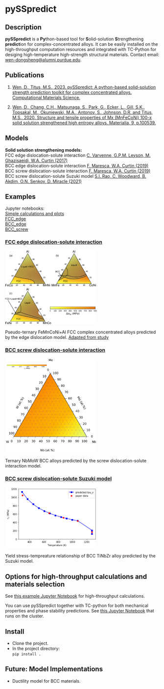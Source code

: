 # pySSpredict

## Description
**pySSpredict** is a **Py**thon-based tool for **S**olid-solution **S**trengthening **predict**ion for complex-concentrated alloys. It can be easily installed on the high-throughput computation resources and integrated with TC-Python for desiging high-temperature high-strength structural materials. Contact email: wen-dongsheng@alumni.purdue.edu. 

## Publications
1. [Wen, D., Titus, M.S., 2023. pySSpredict: A python-based solid-solution strength prediction toolkit for complex concentrated alloys. Computational Materials Science.](https://doi.org/10.1016/j.commatsci.2022.111977)

2. [Wen, D., Chang, C.H., Matsunaga, S., Park, G., Ecker, L., Gill, S.K., Topsakal, M., Okuniewski, M.A., Antonov, S., Johnson, D.R. and Titus, M.S., 2020. Structure and tensile properties of Mx (MnFeCoNi) 100-x solid solution strengthened high entropy alloys. Materialia, 9, p.100539.](https://doi.org/10.1016/j.mtla.2019.100539) 


## Models
**Solid solution strengthening models:**  
FCC edge dislocation-solute interaction [C. Varvenne, G.P.M. Leyson, M. Ghazisaeidi, W.A. Curtin (2017)](http://dx.doi.org/10.1016/j.actamat.2016.09.046)  
BCC edge dislocation-solute interaction  [F. Maresca, W.A. Curtin (2019)](https://doi.org/10.1016/j.actamat.2019.10.015)  
BCC screw dislocation-solute interaction [F. Maresca, W.A. Curtin (2019)](https://doi.org/10.1016/j.actamat.2019.10.007)   
BCC screw dislocation-solute Suzuki model [S.I. Rao, C. Woodward, B. Akdim, O.N. Senkov, D. Miracle (2021)](https://doi.org/10.1016/j.actamat.2021.116758)  

## Examples
Jupyter notebooks:   
[Simple calculations and plots](https://github.com/Dongsheng-Wen/pySSpredict/blob/ea66bb772439c7866ea29d864c3a180787effa38/notebook/reproduce_data.ipynb)  
[FCC_edge](https://github.com/Dongsheng-Wen/pySSpredict/blob/ea66bb772439c7866ea29d864c3a180787effa38/notebook/FCC_edge_model_example.ipynb)  
[BCC_edge](https://github.com/Dongsheng-Wen/pySSpredict/blob/ea66bb772439c7866ea29d864c3a180787effa38/notebook/BCC_edge_model_example.ipynb)  
[BCC_screw](https://github.com/Dongsheng-Wen/pySSpredict/blob/ea66bb772439c7866ea29d864c3a180787effa38/notebook/BCC_screw_Curtin_model_example.ipynb)

### [FCC edge dislocation-solute interaction](http://dx.doi.org/10.1016/j.actamat.2016.09.046)  

<img src="examples/FCC_edge/MnFeCoNiAl/FCC_FeMnCoNiAl.png" alt="FCC FeMnCoNi+Al complex concentrated alloys" width="300"/>   

 Pseudo-ternary FeMnCoNi+Al FCC complex concentrated alloys predicted by the edge dislocation model. [Adapted from study](https://doi.org/10.1016/j.mtla.2019.100539)   
 

### [BCC screw dislocation-solute interaction](https://doi.org/10.1016/j.actamat.2019.10.007)   


<img src="examples/BCC_screw_Curtin/NbMoW/BCC_screw_NbMoW.png" alt="NbMoW BCC alloys" width="300"/>    

Ternary NbMoW BCC alloys predicted by the screw dislocation-solute interaction model. 


### [BCC screw dislocation-solute Suzuki model](https://doi.org/10.1016/j.actamat.2021.116758)  

<img src="examples/BCC_screw_Suzuki/BCC_Suzuki_screw_TiNbZr.png" alt="BCC TiNbZr alloy" width="300"/>    

Yield stress-tempreature relationship of BCC TiNbZr alloy predicted by the Suzuki model.  

## Options for high-throughput calculations and materials selection

See [this example Jupyter Notebook](https://github.com/Dongsheng-Wen/pySSpredict/blob/ea66bb772439c7866ea29d864c3a180787effa38/notebook/HTP_workflow.ipynb) for high-throughput calculations.

You can use pySSpredict together with TC-python for both mechanical properties and phase stability predictions. See [this Jupyter Notebook](https://github.com/Dongsheng-Wen/pySSpredict/blob/919612c4a8ecb2ee13360e73f5edc4cde85368b1/notebook/sspredict_tcpython_workflow.ipynb) that runs on the cluster. 

## Install
- Clone the project.
- In the project directory:  
   ```pip install .```
   
## Future: Model Implementations
- Ductility model for BCC materials.

